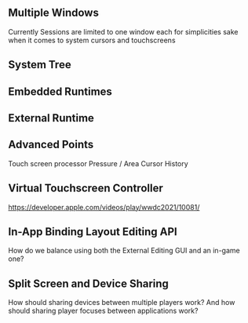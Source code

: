 ## Multiple Windows
Currently Sessions are limited to one window each for simplicities sake when it comes to system cursors and touchscreens
## System Tree
## Embedded Runtimes
## External Runtime
## Advanced Points
Touch screen processor
Pressure / Area
Cursor History
## Virtual Touchscreen Controller
https://developer.apple.com/videos/play/wwdc2021/10081/
## In-App Binding Layout Editing API
How do we balance using both the External Editing GUI and an in-game one?
## Split Screen and Device Sharing
How should sharing devices between multiple players work?
And how should sharing player focuses between applications work?
